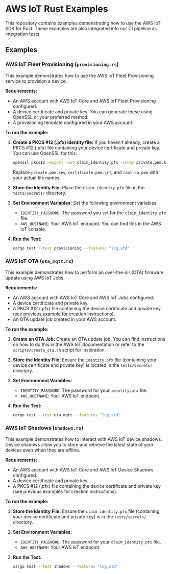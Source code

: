 # AWS IoT Rust Examples

This repository contains examples demonstrating how to use the AWS IoT SDK for Rust. These examples are also integrated into our CI pipeline as integration tests.

## Examples

### AWS IoT Fleet Provisioning (`provisioning.rs`)

This example demonstrates how to use the AWS IoT Fleet Provisioning service to provision a device.

**Requirements:**

* An AWS account with AWS IoT Core and AWS IoT Fleet Provisioning configured.
* A device certificate and private key. You can generate these using OpenSSL or your preferred method.
* A provisioning template configured in your AWS account.

**To run the example:**

1. **Create a PKCS #12 (.pfx) identity file:**
   If you haven't already, create a PKCS #12 (.pfx) file containing your device certificate and private key.  You can use OpenSSL for this:

   ```bash
   openssl pkcs12 -export -out claim_identity.pfx -inkey private.pem.key -in certificate.pem.crt -certfile root-ca.pem
   ```
   Replace `private.pem.key`, `certificate.pem.crt`, and `root-ca.pem` with your actual file names.

2. **Store the Identity File:**
    Place the `claim_identity.pfx` file in the `tests/secrets/` directory.

3. **Set Environment Variables:**
    Set the following environment variables:
   * `IDENTITY_PASSWORD`: The password you set for the `claim_identity.pfx` file.
   * `AWS_HOSTNAME`: Your AWS IoT endpoint. You can find this in the AWS IoT console.

4. **Run the Test:**

   ```bash
   cargo test --test provisioning --features "log,std"
   ```

### AWS IoT OTA (`ota_mqtt.rs`)

This example demonstrates how to perform an over-the-air (OTA) firmware update using AWS IoT Jobs.

**Requirements:**

* An AWS account with AWS IoT Core and AWS IoT Jobs configured.
* A device certificate and private key.
* A PKCS #12 (.pfx) file containing the device certificate and private key (see previous example for creation instructions).
* An OTA update job created in your AWS account.

**To run the example:**

1. **Create an OTA Job:** Create an OTA update job.  You can find instructions on how to do this in the AWS IoT documentation or refer to the `scripts/create_ota.sh` script for inspiration.
2. **Store the Identity File:** Ensure the `identity.pfx` file (containing your device certificate and private key) is located in the `tests/secrets/` directory.
3. **Set Environment Variables:**
   * `IDENTITY_PASSWORD`: The password for your `identity.pfx` file.
   * `AWS_HOSTNAME`: Your AWS IoT endpoint.

4. **Run the Test:**

   ```bash
   cargo test --test ota_mqtt --features "log,std"
   ```

### AWS IoT Shadows (`shadows.rs`)

This example demonstrates how to interact with AWS IoT device shadows. Device shadows allow you to store and retrieve the latest state of your devices even when they are offline.

**Requirements:**

* An AWS account with AWS IoT Core and AWS IoT Device Shadows configured.
* A device certificate and private key.
* A PKCS #12 (.pfx) file containing the device certificate and private key (see previous examples for creation instructions).

**To run the example:**

1. **Store the Identity File:** Ensure the `claim_identity.pfx` file (containing your device certificate and private key) is in the `tests/secrets/` directory.
2. **Set Environment Variables:**
   * `IDENTITY_PASSWORD`: The password for your `claim_identity.pfx` file.
   * `AWS_HOSTNAME`: Your AWS IoT endpoint.

3. **Run the Test:**

   ```bash
   cargo test --test shadows --features "log,std"
   ```
